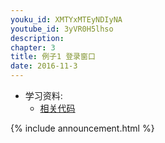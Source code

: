 ```yaml
---
youku_id: XMTYxMTEyNDIyNA
youtube_id: 3yVR0H5lhso
description: 
chapter: 3
title: 例子1 登录窗口
date: 2016-11-3
---
```

* 学习资料:
  * [相关代码](https://github.com/MorvanZhou/tutorials/tree/master/tkinterTUT/tk13_login_example)

{% include announcement.html %}